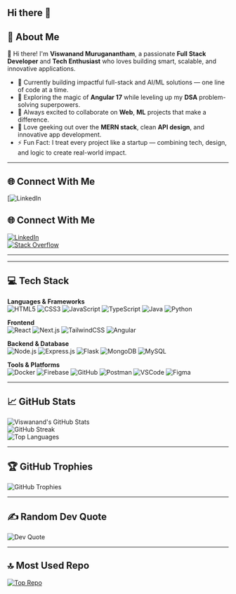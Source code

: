 ## Hi there 👋

<!--
**viswanandMuruganantham/viswanandMuruganantham** is a ✨ _special_ ✨ repository because its `README.md` (this file) appears on your GitHub profile.
-->

## 💫 About Me
👋 Hi there! I'm **Viswanand Muruganantham**, a passionate **Full Stack Developer** and **Tech Enthusiast** who loves building smart, scalable, and innovative applications.

- 🔭 Currently building impactful full-stack and AI/ML solutions — one line of code at a time.  
- 🌱 Exploring the magic of **Angular 17** while leveling up my **DSA** problem-solving superpowers.  
- 👯 Always excited to collaborate on **Web**, **ML** projects that make a difference.  
- 💬 Love geeking out over the **MERN stack**, clean **API design**, and innovative app development.  
- ⚡ Fun Fact: I treat every project like a startup — combining tech, design, and logic to create real-world impact.


---

## 🌐 Connect With Me
[![LinkedIn]()  

## 🌐 Connect With Me
[![LinkedIn](https://img.shields.io/badge/LinkedIn-blue?logo=linkedin&logoColor=white)](www.linkedin.com/in/viswanand-muruganantham-28147a253)  
[![Stack Overflow](https://img.shields.io/badge/StackOverflow-FE7A16?logo=stack-overflow&logoColor=white)]([https://stackoverflow.com/users/your-id](https://stackoverflow.com/users/23403997/viswanandmuruganantham))

---
---

## 💻 Tech Stack

**Languages & Frameworks**  
![HTML5](https://img.shields.io/badge/-HTML5-E34F26?logo=html5&logoColor=white)
![CSS3](https://img.shields.io/badge/-CSS3-1572B6?logo=css3&logoColor=white)
![JavaScript](https://img.shields.io/badge/-JavaScript-F7DF1E?logo=javascript&logoColor=black)
![TypeScript](https://img.shields.io/badge/-TypeScript-007ACC?logo=typescript&logoColor=white)
![Java](https://img.shields.io/badge/-Java-007396?logo=java&logoColor=white)
![Python](https://img.shields.io/badge/-Python-3776AB?logo=python&logoColor=white)

**Frontend**  
![React](https://img.shields.io/badge/-React-20232A?logo=react&logoColor=61DAFB)
![Next.js](https://img.shields.io/badge/-Next.js-black?logo=next.js&logoColor=white)
![TailwindCSS](https://img.shields.io/badge/-TailwindCSS-38B2AC?logo=tailwind-css&logoColor=white)
![Angular](https://img.shields.io/badge/-Angular-DD0031?logo=angular&logoColor=white)

**Backend & Database**  
![Node.js](https://img.shields.io/badge/-Node.js-339933?logo=node.js&logoColor=white)
![Express.js](https://img.shields.io/badge/-Express.js-000000?logo=express&logoColor=white)
![Flask](https://img.shields.io/badge/-Flask-000000?logo=flask&logoColor=white)
![MongoDB](https://img.shields.io/badge/-MongoDB-47A248?logo=mongodb&logoColor=white)
![MySQL](https://img.shields.io/badge/-MySQL-4479A1?logo=mysql&logoColor=white)

**Tools & Platforms**  
![Docker](https://img.shields.io/badge/-Docker-2496ED?logo=docker&logoColor=white)
![Firebase](https://img.shields.io/badge/-Firebase-FFCA28?logo=firebase&logoColor=white)
![GitHub](https://img.shields.io/badge/-GitHub-181717?logo=github&logoColor=white)
![Postman](https://img.shields.io/badge/-Postman-FF6C37?logo=postman&logoColor=white)
![VSCode](https://img.shields.io/badge/-VSCode-007ACC?logo=visual-studio-code&logoColor=white)
![Figma](https://img.shields.io/badge/-Figma-F24E1E?logo=figma&logoColor=white)

---

## 📈 GitHub Stats

![Viswanand's GitHub Stats](https://github-readme-stats.vercel.app/api?username=viswanandMuruganantham&show_icons=true&theme=radical)  
![GitHub Streak](https://streak-stats.demolab.com/?user=viswanandMuruganantham&theme=radical)  
![Top Languages](https://github-readme-stats.vercel.app/api/top-langs/?username=viswanandMuruganantham&layout=compact&theme=radical)

---

## 🏆 GitHub Trophies

![GitHub Trophies](https://github-profile-trophy.vercel.app/?username=viswanandMuruganantham&theme=radical)

---

## ✍️ Random Dev Quote

![Dev Quote](https://quotes-github-readme.vercel.app/api?type=horizontal&theme=tokyonight)

---

## 🔝 Most Used Repo

[![Top Repo](https://github-readme-stats.vercel.app/api/pin/?username=viswanandMuruganantham&repo=your-top-repo&theme=radical)](https://github.com/viswanandMuruganantham/your-top-repo)
